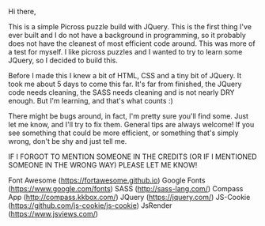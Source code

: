 Hi there,

This is a simple Picross puzzle build with JQuery.
This is the first thing I've ever built and I do not have a background in programming, so it probably does not have the cleanest of most efficient code around. This was more of a test for myself.
I like picross puzzles and I wanted to try to learn some JQuery, so I decided to build this.

Before I made this I knew a bit of HTML, CSS and a tiny bit of JQuery. It took me about 5 days to come this far.
It's far from finished, the JQuery code needs cleaning, the SASS needs cleaning and is not nearly DRY enough. But I'm learning, and that's what counts :)

There might be bugs around, in fact, I'm pretty sure you'll find some. Just let me know, and I'll try to fix them. General tips are always welcome! If you see something that could be more efficient, or something that's simply wrong, don't be shy and just tell me.

IF I FORGOT TO MENTION SOMEONE IN THE CREDITS (OR IF I MENTIONED SOMEONE IN THE WRONG WAY) PLEASE LET ME KNOW!

Font Awesome (https://fortawesome.github.io)
Google Fonts (https://www.google.com/fonts)
SASS (http://sass-lang.com/)
Compass App (http://compass.kkbox.com/)
JQuery (https://jquery.com/)
JS-Cookie (https://github.com/js-cookie/js-cookie)
JsRender (https://www.jsviews.com/)
